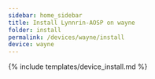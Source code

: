 ```yaml
---
sidebar: home_sidebar
title: Install Lynnrin-AOSP on wayne
folder: install
permalink: /devices/wayne/install
device: wayne
---
```

{% include templates/device_install.md %}
